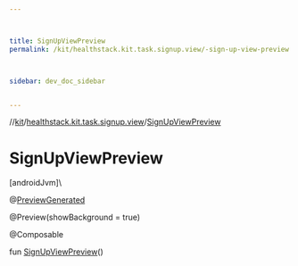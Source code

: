 ```yaml
---



title: SignUpViewPreview
permalink: /kit/healthstack.kit.task.signup.view/-sign-up-view-preview.html



sidebar: dev_doc_sidebar


---
```




//[kit](/kit.html)/[healthstack.kit.task.signup.view](index.html)/[SignUpViewPreview](-sign-up-view-preview.html)



# SignUpViewPreview



[androidJvm]\




@[PreviewGenerated](../healthstack.kit.annotation/-preview-generated/index.html)



@Preview(showBackground = true)



@Composable



fun [SignUpViewPreview](-sign-up-view-preview.html)()






